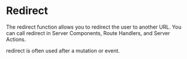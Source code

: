# Redirect

<p>The redirect function allows you to redirect the user to another URL. You can call redirect in Server Components, Route Handlers, and Server Actions.</p>

<p>redirect is often used after a mutation or event. </p>
